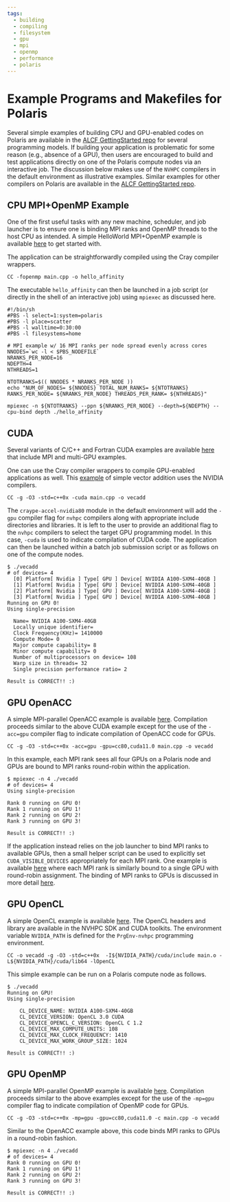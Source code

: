 ```yaml
---
tags:
  - building
  - compiling
  - filesystem
  - gpu
  - mpi
  - openmp
  - performance
  - polaris
---
```


# Example Programs and Makefiles for Polaris

Several simple examples of building CPU and GPU-enabled codes on Polaris are available in the [ALCF GettingStarted repo](https://github.com/argonne-lcf/GettingStarted/tree/master/ProgrammingModels/Polaris) for several programming models. If building your application is problematic for some reason (e.g., absence of a GPU), then users are encouraged to build and test applications directly on one of the Polaris compute nodes via an interactive job. The discussion below makes use of the `NVHPC` compilers in the default environment as illustrative examples. Similar examples for other compilers on Polaris are available in the [ALCF GettingStarted repo](https://github.com/argonne-lcf/GettingStarted/tree/master/ProgrammingModels/Polaris).

## CPU MPI+OpenMP Example

One of the first useful tasks with any new machine, scheduler, and job launcher is to ensure one is binding MPI ranks and OpenMP threads to the host CPU as intended. A simple HelloWorld MPI+OpenMP example is available [here](https://github.com/argonne-lcf/GettingStarted/tree/master/Examples/Polaris/affinity_omp) to get started with.

The application can be straightforwardly compiled using the Cray compiler wrappers.
```
CC -fopenmp main.cpp -o hello_affinity
```

The executable `hello_affinity` can then be launched in a job script (or directly in the shell of an interactive job) using `mpiexec` as discussed here.

[//]: # (ToDo: Add link to running jobs page)

```
#!/bin/sh
#PBS -l select=1:system=polaris
#PBS -l place=scatter
#PBS -l walltime=0:30:00
#PBS -l filesystems=home

# MPI example w/ 16 MPI ranks per node spread evenly across cores
NNODES=`wc -l < $PBS_NODEFILE`
NRANKS_PER_NODE=16
NDEPTH=4
NTHREADS=1

NTOTRANKS=$(( NNODES * NRANKS_PER_NODE ))
echo "NUM_OF_NODES= ${NNODES} TOTAL_NUM_RANKS= ${NTOTRANKS} RANKS_PER_NODE= ${NRANKS_PER_NODE} THREADS_PER_RANK= ${NTHREADS}"

mpiexec -n ${NTOTRANKS} --ppn ${NRANKS_PER_NODE} --depth=${NDEPTH} --cpu-bind depth ./hello_affinity
```

## CUDA

Several variants of C/C++ and Fortran CUDA examples are available [here](https://github.com/argonne-lcf/GettingStarted/tree/master/ProgrammingModels/Polaris/CUDA) that include MPI and multi-GPU examples.

One can use the Cray compiler wrappers to compile GPU-enabled applications as well. This [example](https://github.com/argonne-lcf/GettingStarted/tree/master/ProgrammingModels/Polaris/CUDA/vecadd) of simple vector addition uses the NVIDIA compilers.

```
CC -g -O3 -std=c++0x -cuda main.cpp -o vecadd
```

The `craype-accel-nvidia80` module in the default environment will add the `-gpu` compiler flag for `nvhpc` compilers along with appropriate include directories and libraries. It is left to the user to provide an additional flag to the `nvhpc` compilers to select the target GPU programming model. In this case, `-cuda` is used to indicate compilation of CUDA code. The application can then be launched within a batch job submission script or as follows on one of the compute nodes.

```
$ ./vecadd 
# of devices= 4
  [0] Platform[ Nvidia ] Type[ GPU ] Device[ NVIDIA A100-SXM4-40GB ]
  [1] Platform[ Nvidia ] Type[ GPU ] Device[ NVIDIA A100-SXM4-40GB ]
  [2] Platform[ Nvidia ] Type[ GPU ] Device[ NVIDIA A100-SXM4-40GB ]
  [3] Platform[ Nvidia ] Type[ GPU ] Device[ NVIDIA A100-SXM4-40GB ]
Running on GPU 0!
Using single-precision

  Name= NVIDIA A100-SXM4-40GB
  Locally unique identifier= 
  Clock Frequency(KHz)= 1410000
  Compute Mode= 0
  Major compute capability= 8
  Minor compute capability= 0
  Number of multiprocessors on device= 108
  Warp size in threads= 32
  Single precision performance ratio= 2

Result is CORRECT!! :)
```

## GPU OpenACC

A simple MPI-parallel OpenACC example is available [here](https://github.com/argonne-lcf/GettingStarted/tree/master/ProgrammingModels/Polaris/OpenACC/vecadd_mpi). Compilation proceeds similar to the above CUDA example except for the use of the `-acc=gpu` compiler flag to indicate compilation of OpenACC code for GPUs.
```
CC -g -O3 -std=c++0x -acc=gpu -gpu=cc80,cuda11.0 main.cpp -o vecadd
```
In this example, each MPI rank sees all four GPUs on a Polaris node and GPUs are bound to MPI ranks round-robin within the application.

```
$ mpiexec -n 4 ./vecadd
# of devices= 4
Using single-precision

Rank 0 running on GPU 0!
Rank 1 running on GPU 1!
Rank 2 running on GPU 2!
Rank 3 running on GPU 3!

Result is CORRECT!! :)
```
If the application instead relies on the job launcher to bind MPI ranks to available GPUs, then a small helper script can be used to explicitly set `CUDA_VISIBLE_DEVICES` appropriately for each MPI rank. One example is available [here](https://github.com/argonne-lcf/GettingStarted/tree/master/Examples/Polaris/affinity_gpu) where each MPI rank is similarly bound to a single GPU with round-robin assignment. The binding of MPI ranks to GPUs is discussed in more detail [here](../running-jobs.md#binding-mpi-ranks-to-gpus).

[//]: # (ToDo: Add link to running jobs page)

## GPU OpenCL

A simple OpenCL example is available [here](https://github.com/argonne-lcf/GettingStarted/tree/master/ProgrammingModels/Polaris/OpenCL/vecadd). The OpenCL headers and library are available in the NVHPC SDK and CUDA toolkits. The environment variable `NVIDIA_PATH` is defined for the `PrgEnv-nvhpc` programming environment. 
```
CC -o vecadd -g -O3 -std=c++0x  -I${NVIDIA_PATH}/cuda/include main.o -L${NVIDIA_PATH}/cuda/lib64 -lOpenCL
```

This simple example can be run on a Polaris compute node as follows.
```
$ ./vecadd
Running on GPU!
Using single-precision

    CL_DEVICE_NAME: NVIDIA A100-SXM4-40GB
    CL_DEVICE_VERSION: OpenCL 3.0 CUDA
    CL_DEVICE_OPENCL_C_VERSION: OpenCL C 1.2 
    CL_DEVICE_MAX_COMPUTE_UNITS: 108
    CL_DEVICE_MAX_CLOCK_FREQUENCY: 1410
    CL_DEVICE_MAX_WORK_GROUP_SIZE: 1024

Result is CORRECT!! :)
```

## GPU OpenMP

A simple MPI-parallel OpenMP example is available [here](https://github.com/argonne-lcf/GettingStarted/tree/master/ProgrammingModels/Polaris/OpenMP/vecadd_mpi). Compilation proceeds similar to the above examples except for the use of the `-mp=gpu` compiler flag to indicate compilation of OpenMP code for GPUs.

```
CC -g -O3 -std=c++0x -mp=gpu -gpu=cc80,cuda11.0 -c main.cpp -o vecadd
```

Similar to the OpenACC example above, this code binds MPI ranks to GPUs in a round-robin fashion. 
```
$ mpiexec -n 4 ./vecadd
# of devices= 4
Rank 0 running on GPU 0!
Rank 1 running on GPU 1!
Rank 2 running on GPU 2!
Rank 3 running on GPU 3!

Result is CORRECT!! :)
```